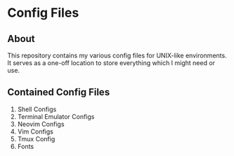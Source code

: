 # Config Files

## About

This repository contains my various config files for UNIX-like environments. It serves as a one-off location to store everything which I might need or use.

## Contained Config Files

1. Shell Configs
2. Terminal Emulator Configs
3. Neovim Configs
4. Vim Configs
5. Tmux Config
6. Fonts
